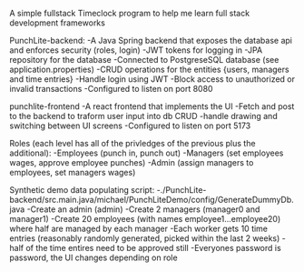 A simple fullstack Timeclock program to help me learn full stack development frameworks


PunchLite-backend:
    -A Java Spring backend that exposes the database api and enforces security (roles, login)
        -JWT tokens for logging in
        -JPA repository for the database
        -Connected to PostgreseSQL database (see application.properties)
    -CRUD operations for the entities {users, managers and time entries}
    -Handle login using JWT
    -Block access to unauthorized or invalid transactions
    -Configured to listen on port 8080

punchlite-frontend
    -A react frontend that implements the UI
    -Fetch and post to the backend to traform user input into db CRUD
    -handle drawing and switching between UI screens
    -Configured to listen on port 5173

Roles (each level has all of the privledges of the previous plus the additional):
    -Employees (punch in, punch out)
    -Managers (set employees wages, approve employee punches)
    -Admin (assign managers to employees, set managers wages)

Synthetic demo data populating script:
    -./PunchLite-backend/src.main.java/michael/PunchLiteDemo/config/GenerateDummyDb.java
    -Create an admin (admin)
    -Create 2 managers (manager0 and manager1)
    -Create 20 employees (with names employee1...employee20) where half are managed by each manager
        -Each worker gets 10 time entries (reasonably randomly generated, picked within the last 2 weeks)
        -half of the time entires need to be approved still
    -Everyones password is password, the UI changes depending on role
        
    
